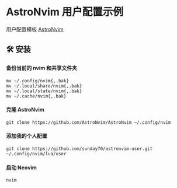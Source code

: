 # AstroNvim 用户配置示例

用户配置模板 [AstroNvim](https://github.com/AstroNvim/AstroNvim)

## 🛠️ 安装

#### 备份当前的 nvim 和共享文件夹

```shell
mv ~/.config/nvim{,.bak}
mv ~/.local/share/nvim{,.bak}
mv ~/.local/state/nvim{,.bak}
mv ~/.cache/nvim{,.bak}
```

#### 克隆 AstroNvim

```shell
git clone https://github.com/AstroNvim/AstroNvim ~/.config/nvim
```

#### 添加我的个人配置

```shell
git clone https://github.com/sunday70/astronvim-user.git ~/.config/nvim/lua/user
```

#### 启动 Neovim

```shell
nvim
```
